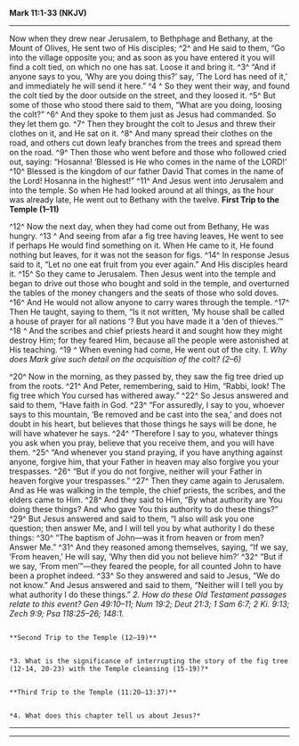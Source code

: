 **Mark 11:1-33 (NKJV)**

  ------------------------------------------------------------------------------------------------------------------------------------------------------------------------------------------------------------------------------------------------------------------------------------------------------------------------------------------------------------------------------------------------------------------------------------------------------------------------------------------------------------------------------------------------------------------------------------------------------------------------------------------------------------------------------------------------------------------------------------------------------------------------------------------------------------------------------------------------------------------------------------------------------------------------------------------------------------------------------------------------------------------------------------------------------------------------------------------------------------------------------------------------------------------------------------------------------------------------------------------------------------------------------------------------------------------------------------------------------------------------------------------------------------------------------------------------------------------------------------------------------------------------------------------------------------------------------------------------------------------------------------------------------------------------------------------------------------------------------------------------------------------------------------------------------------------------------------------------------------------------------------------------------------------------------------------------------------
  Now when they drew near Jerusalem, to Bethphage and Bethany, at the Mount of Olives, He sent two of His disciples; ^2^ and He said to them, “Go into the village opposite you; and as soon as you have entered it you will find a colt tied, on which no one has sat. Loose it and bring it. ^3^ “And if anyone says to you, ‘Why are you doing this?’ say, ‘The Lord has need of it,’ and immediately he will send it here.” ^4 ^ So they went their way, and found the colt tied by the door outside on the street, and they loosed it. ^5^ But some of those who stood there said to them, “What are you doing, loosing the colt?” ^6^ And they spoke to them just as Jesus had commanded. So they let them go. ^7^ Then they brought the colt to Jesus and threw their clothes on it, and He sat on it. ^8^ And many spread their clothes on the road, and others cut down leafy branches from the trees and spread them on the road. ^9^ Then those who went before and those who followed cried out, saying: “Hosanna! ‘Blessed is He who comes in the name of the LORD!’ ^10^ Blessed is the kingdom of our father David That comes in the name of the Lord! Hosanna in the highest!” ^11^ And Jesus went into Jerusalem and into the temple. So when He had looked around at all things, as the hour was already late, He went out to Bethany with the twelve.                                                                                                                                                                                                                                                                                                                                                                                                                            **First Trip to the Temple (1–11)**
                                                                                                                                                                                                                                                                                                                                                                                                                                                                                                                                                                                                                                                                                                                                                                                                                                                                                                                                                                                                                                                                                                                                                                                                                                                                                                                                                                                                                                                                                                                                                                                                                                                                                                                                                                                                    
  ^12^ Now the next day, when they had come out from Bethany, He was hungry. ^13 ^ And seeing from afar a fig tree having leaves, He went to see if perhaps He would find something on it. When He came to it, He found nothing but leaves, for it was not the season for figs. ^14^ In response Jesus said to it, “Let no one eat fruit from you ever again.” And His disciples heard it. ^15^ So they came to Jerusalem. Then Jesus went into the temple and began to drive out those who bought and sold in the temple, and overturned the tables of the money changers and the seats of those who sold doves. ^16^ And He would not allow anyone to carry wares through the temple. ^17^ Then He taught, saying to them, “Is it not written, ‘My house shall be called a house of prayer for all nations ‘? But you have made it a ‘den of thieves.’” ^18 ^ And the scribes and chief priests heard it and sought how they might destroy Him; for they feared Him, because all the people were astonished at His teaching. ^19 ^ When evening had come, He went out of the city.                                                                                                                                                                                                                                                                                                                                                                                                                                                                                                                                                                                                                                                                                                                *1. Why does Mark give such detail on the acquisition of the colt? (2–6)*
                                                                                                                                                                                                                                                                                                                                                                                                                                                                                                                                                                                                                                                                                                                                                                                                                                                                                                                                                                                                                                                                                                                                                                                                                                                                                                                                                                                                                                                                                                                                                                                                                                                                                                                                                                                                    
  ^20^ Now in the morning, as they passed by, they saw the fig tree dried up from the roots. ^21^ And Peter, remembering, said to Him, “Rabbi, look! The fig tree which You cursed has withered away.” ^22^ So Jesus answered and said to them, “Have faith in God. ^23^ “For assuredly, I say to you, whoever says to this mountain, ‘Be removed and be cast into the sea,’ and does not doubt in his heart, but believes that those things he says will be done, he will have whatever he says. ^24^ “Therefore I say to you, whatever things you ask when you pray, believe that you receive them, and you will have them. ^25^ “And whenever you stand praying, if you have anything against anyone, forgive him, that your Father in heaven may also forgive you your trespasses. ^26^ “But if you do not forgive, neither will your Father in heaven forgive your trespasses.” ^27^ Then they came again to Jerusalem. And as He was walking in the temple, the chief priests, the scribes, and the elders came to Him. ^28^ And they said to Him, “By what authority are You doing these things? And who gave You this authority to do these things?” ^29^ But Jesus answered and said to them, “I also will ask you one question; then answer Me, and I will tell you by what authority I do these things: ^30^ “The baptism of John—was it from heaven or from men? Answer Me.” ^31^ And they reasoned among themselves, saying, “If we say, ‘From heaven,’ He will say, ‘Why then did you not believe him?’ ^32^ “But if we say, ‘From men’”—they feared the people, for all counted John to have been a prophet indeed. ^33^ So they answered and said to Jesus, “We do not know.” And Jesus answered and said to them, “Neither will I tell you by what authority I do these things.”   *2. How do these Old Testament passages relate to this event? Gen 49:10–11; Num 19:2; Deut 21:3; 1 Sam 6:7; 2 Ki. 9:13; Zech 9:9; Psa 118:25–26; 148:1.*
                                                                                                                                                                                                                                                                                                                                                                                                                                                                                                                                                                                                                                                                                                                                                                                                                                                                                                                                                                                                                                                                                                                                                                                                                                                                                                                                                                                                                                                                                                                                                                                                                                                                                                                                                                                                    
                                                                                                                                                                                                                                                                                                                                                                                                                                                                                                                                                                                                                                                                                                                                                                                                                                                                                                                                                                                                                                                                                                                                                                                                                                                                                                                                                                                                                                                                                                                                                                                                                                                                                                                                                                                                    **Second Trip to the Temple (12–19)**
                                                                                                                                                                                                                                                                                                                                                                                                                                                                                                                                                                                                                                                                                                                                                                                                                                                                                                                                                                                                                                                                                                                                                                                                                                                                                                                                                                                                                                                                                                                                                                                                                                                                                                                                                                                                    
                                                                                                                                                                                                                                                                                                                                                                                                                                                                                                                                                                                                                                                                                                                                                                                                                                                                                                                                                                                                                                                                                                                                                                                                                                                                                                                                                                                                                                                                                                                                                                                                                                                                                                                                                                                                    *3. What is the significance of interrupting the story of the fig tree (12-14, 20-23) with the Temple cleansing (15-19)?*
                                                                                                                                                                                                                                                                                                                                                                                                                                                                                                                                                                                                                                                                                                                                                                                                                                                                                                                                                                                                                                                                                                                                                                                                                                                                                                                                                                                                                                                                                                                                                                                                                                                                                                                                                                                                    
                                                                                                                                                                                                                                                                                                                                                                                                                                                                                                                                                                                                                                                                                                                                                                                                                                                                                                                                                                                                                                                                                                                                                                                                                                                                                                                                                                                                                                                                                                                                                                                                                                                                                                                                                                                                    **Third Trip to the Temple (11:20–13:37)**
                                                                                                                                                                                                                                                                                                                                                                                                                                                                                                                                                                                                                                                                                                                                                                                                                                                                                                                                                                                                                                                                                                                                                                                                                                                                                                                                                                                                                                                                                                                                                                                                                                                                                                                                                                                                    
                                                                                                                                                                                                                                                                                                                                                                                                                                                                                                                                                                                                                                                                                                                                                                                                                                                                                                                                                                                                                                                                                                                                                                                                                                                                                                                                                                                                                                                                                                                                                                                                                                                                                                                                                                                                    *4. What does this chapter tell us about Jesus?*
  ------------------------------------------------------------------------------------------------------------------------------------------------------------------------------------------------------------------------------------------------------------------------------------------------------------------------------------------------------------------------------------------------------------------------------------------------------------------------------------------------------------------------------------------------------------------------------------------------------------------------------------------------------------------------------------------------------------------------------------------------------------------------------------------------------------------------------------------------------------------------------------------------------------------------------------------------------------------------------------------------------------------------------------------------------------------------------------------------------------------------------------------------------------------------------------------------------------------------------------------------------------------------------------------------------------------------------------------------------------------------------------------------------------------------------------------------------------------------------------------------------------------------------------------------------------------------------------------------------------------------------------------------------------------------------------------------------------------------------------------------------------------------------------------------- ----------------------------------------------------------------------------------------------------------------------------------------------------------
  ------------------------------------------------------------------------------------------------------------------------------------------------------------------------------------------------------------------------------------------------------------------------------------------------------------------------------------------------------------------------------------------------------------------------------------------------------------------------------------------------------------------------------------------------------------------------------------------------------------------------------------------------------------------------------------------------------------------------------------------------------------------------------------------------------------------------------------------------------------------------------------------------------------------------------------------------------------------------------------------------------------------------------------------------------------------------------------------------------------------------------------------------------------------------------------------------------------------------------------------------------------------------------------------------------------------------------------------------------------------------------------------------------------------------------------------------------------------------------------------------------------------------------------------------------------------------------------------------------------------------------------------------------------------------------------------------------------------------------------------------------------------------------------------------------------------------------------------------------------------------------------------------------------------------------------------------------------


